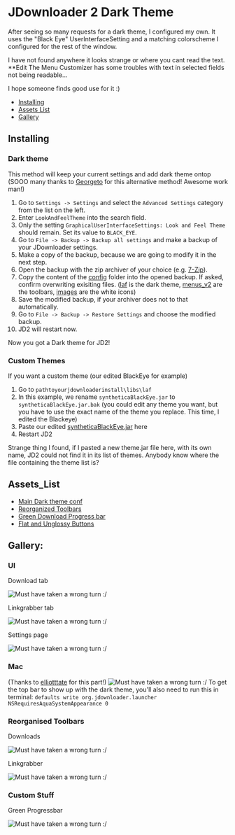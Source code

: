 # JDownloader 2 Dark Theme
After seeing so many requests for a dark theme, I configured my own. 
It uses the "Black Eye" UserInterfaceSetting and a matching colorscheme I configured for the rest of the window.

I have not found anywhere it looks strange or where you cant read the text. **Edit The Menu Customizer has some troubles with text in selected fields not being readable...

I hope someone finds good use for it :)

- [Installing](#installing)
- [Assets List](#assets_list)
- [Gallery](#gallery)

## Installing

### Dark theme
This method will keep your current settings and add dark theme ontop
(SOOO many thanks to [Georgeto](https://github.com/Georgeto) for this alternative method! Awesome work man!)
1. Go to `Settings -> Settings` and select the `Advanced Settings` category from the list on the left.
2. Enter `LookAndFeelTheme` into the search field.
3. Only the setting `GraphicalUserInterfaceSettings: Look and Feel Theme` should remain. Set its value to `BLACK_EYE`.
4. Go to `File -> Backup -> Backup all settings` and make a backup of your JDownloader settings.
5. Make a copy of the backup, because we are going to modify it in the next step.
6. Open the backup with the zip archiver of your choice (e.g. [7-Zip](https://www.7-zip.org/)).
7. Copy the content of the [config](config/) folder into the opened backup. If asked, confirm overwriting exisiting files. ([laf](https://github.com/Vinylwalk3r/JDownloader-2-Dark-Theme/tree/master/config/cfg/laf) is the dark theme, [menus_v2](https://github.com/Vinylwalk3r/JDownloader-2-Dark-Theme/tree/master/config/cfg/menus_v2) are the toolbars, [images](https://github.com/Vinylwalk3r/JDownloader-2-Dark-Theme/tree/master/config/themes/standard/org/jdownloader/images/) are the white icons) 
8. Save the modified backup, if your archiver does not to that automatically.
9. Go to `File -> Backup -> Restore Settings` and choose the modified backup.
10. JD2 will restart now.

Now you got a Dark theme for JD2!

### Custom Themes
If you want a custom theme (our edited BlackEye for example)
1. Go to `pathtoyourjdownloaderinstall\libs\laf`
2. In this example, we rename `syntheticaBlackEye.jar` to `syntheticaBlackEye.jar.bak` (you could edit any theme you want, but you have to use the exact name of the theme you replace. This time, I edited the Blackeye)
3. Paste our edited [syntheticaBlackEye.jar](https://github.com/Vinylwalk3r/JDownloader-2-Dark-Theme/tree/master/syntheticaBlackEye.jar) here
4. Restart JD2

Strange thing I found, if I pasted a new theme.jar file here, with its own name, JD2 could not find it in its list of themes. Anybody know where the file containing the theme list is?

## Assets_List
- [Main Dark theme conf](https://github.com/Vinylwalk3r/JDownloader-2-Dark-Theme/tree/master/config/cfg/laf)
- [Reorganized Toolbars](https://github.com/Vinylwalk3r/JDownloader-2-Dark-Theme/tree/master/config/cfg/menus_v2)
- [Green Download Progress bar](https://github.com/Vinylwalk3r/JDownloader-2-Dark-Theme/tree/master/themeNameHere.jar/de/javasoft/plaf/synthetica/blackeye/images/(progressbar))
- [Flat and Unglossy Buttons](https://github.com/Vinylwalk3r/JDownloader-2-Dark-Theme/tree/master/themeNameHere.jar/de/javasoft/plaf/synthetica/blackeye/images/(flatbutton))

## Gallery:

### UI

Download tab

![Must have taken a wrong turn :/ ](https://github.com/Vinylwalk3r/Jdownloader-2-Dark-Theme/blob/master/images/Download.JPG?)

Linkgrabber tab

![Must have taken a wrong turn :/ ](https://github.com/Vinylwalk3r/Jdownloader-2-Dark-Theme/blob/master/images/Linkgrabber.JPG?)

Settings page

![Must have taken a wrong turn :/ ](https://github.com/Vinylwalk3r/Jdownloader-2-Dark-Theme/blob/master/images/SettingsTab.JPG?)

### Mac

(Thanks to [elliotttate](https://github.com/elliotttate) for this part!)
![Must have taken a wrong turn :/ ](https://github.com/Vinylwalk3r/JDownloader-2-Dark-Theme/blob/master/images/OSXDownload.png)
To get the top bar to show up with the dark theme, you'll also need to run this in terminal: 
``defaults write org.jdownloader.launcher NSRequiresAquaSystemAppearance 0``

### Reorganised Toolbars

Downloads

![Must have taken a wrong turn :/ ](https://github.com/Vinylwalk3r/Jdownloader-2-Dark-Theme/blob/master/images/DownloadsToolbar.JPG?)

Linkgrabber

![Must have taken a wrong turn :/ ](https://github.com/Vinylwalk3r/Jdownloader-2-Dark-Theme/blob/master/images/LinkgrabberToolbar.JPG?)

### Custom Stuff

Green Progressbar

![Must have taken a wrong turn :/ ](https://github.com/Vinylwalk3r/Jdownloader-2-Dark-Theme/blob/master/images/GreenProgressBar.JPG?)
